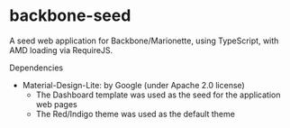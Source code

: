 # backbone-seed
A seed web application for Backbone/Marionette, using TypeScript, with AMD loading via RequireJS.


Dependencies
* Material-Design-Lite: by Google (under Apache 2.0 license)
	- The Dashboard template was used as the seed for the application web pages
	- The Red/Indigo theme was used as the default theme
